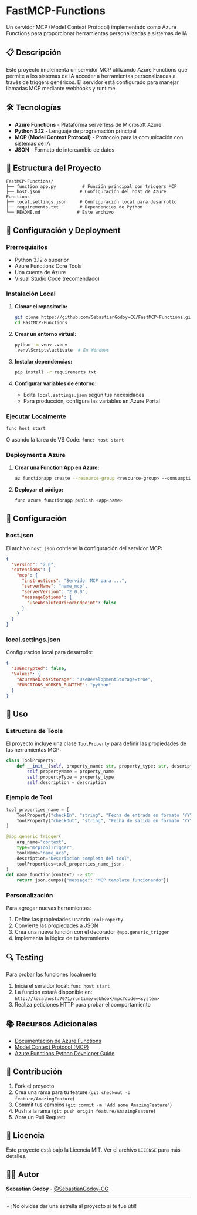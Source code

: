 # FastMCP-Functions

Un servidor MCP (Model Context Protocol) implementado como Azure Functions para proporcionar herramientas personalizadas a sistemas de IA.

## 📋 Descripción

Este proyecto implementa un servidor MCP utilizando Azure Functions que permite a los sistemas de IA acceder a herramientas personalizadas a través de triggers genéricos. El servidor está configurado para manejar llamadas MCP mediante webhooks y runtime.

## 🛠️ Tecnologías

- **Azure Functions** - Plataforma serverless de Microsoft Azure
- **Python 3.12** - Lenguaje de programación principal
- **MCP (Model Context Protocol)** - Protocolo para la comunicación con sistemas de IA
- **JSON** - Formato de intercambio de datos

## 📁 Estructura del Proyecto

```
FastMCP-Functions/
├── function_app.py          # Función principal con triggers MCP
├── host.json               # Configuración del host de Azure Functions
├── local.settings.json     # Configuración local para desarrollo
├── requirements.txt        # Dependencias de Python
└── README.md              # Este archivo
```

## 🚀 Configuración y Deployment

### Prerrequisitos

- Python 3.12 o superior
- Azure Functions Core Tools
- Una cuenta de Azure
- Visual Studio Code (recomendado)

### Instalación Local

1. **Clonar el repositorio:**
   ```bash
   git clone https://github.com/SebastianGodoy-CG/FastMCP-Functions.git
   cd FastMCP-Functions
   ```

2. **Crear un entorno virtual:**
   ```bash
   python -m venv .venv
   .venv\Scripts\activate  # En Windows
   ```

3. **Instalar dependencias:**
   ```bash
   pip install -r requirements.txt
   ```

4. **Configurar variables de entorno:**
   - Edita `local.settings.json` según tus necesidades
   - Para producción, configura las variables en Azure Portal

### Ejecutar Localmente

```bash
func host start
```

O usando la tarea de VS Code: `func: host start`

### Deployment a Azure

1. **Crear una Function App en Azure:**
   ```bash
   az functionapp create --resource-group <resource-group> --consumption-plan-location <location> --runtime python --runtime-version 3.12 --functions-version 4 --name <app-name> --storage-account <storage-account>
   ```

2. **Deployar el código:**
   ```bash
   func azure functionapp publish <app-name>
   ```

## 🔧 Configuración

### host.json

El archivo `host.json` contiene la configuración del servidor MCP:

```json
{
  "version": "2.0",
  "extensions": {
    "mcp": {
      "instructions": "Servidor MCP para ...",
      "serverName": "name_mcp",
      "serverVersion": "2.0.0",
      "messageOptions": {
        "useAbsoluteUriForEndpoint": false
      }
    }
  }
}
```

### local.settings.json

Configuración local para desarrollo:

```json
{
  "IsEncrypted": false,
  "Values": {
    "AzureWebJobsStorage": "UseDevelopmentStorage=true",
    "FUNCTIONS_WORKER_RUNTIME": "python"
  }
}
```

## 📝 Uso

### Estructura de Tools

El proyecto incluye una clase `ToolProperty` para definir las propiedades de las herramientas MCP:

```python
class ToolProperty:
    def __init__(self, property_name: str, property_type: str, description: str):
        self.propertyName = property_name
        self.propertyType = property_type
        self.description = description
```

### Ejemplo de Tool

```python
tool_properties_name = [
    ToolProperty("checkIn", "string", "Fecha de entrada en formato 'YYYY-MM-DD'."),
    ToolProperty("checkOut", "string", "Fecha de salida en formato 'YYYY-MM-DD'."),
]

@app.generic_trigger(
    arg_name="context",
    type="mcpToolTrigger",
    toolName="name_aca",
    description="Descripcion completa del tool",
    toolProperties=tool_properties_name_json,
)
def name_function(context) -> str:
    return json.dumps({"message": "MCP template funcionando"})
```

### Personalización

Para agregar nuevas herramientas:

1. Define las propiedades usando `ToolProperty`
2. Convierte las propiedades a JSON
3. Crea una nueva función con el decorador `@app.generic_trigger`
4. Implementa la lógica de tu herramienta

## 🔍 Testing

Para probar las funciones localmente:

1. Inicia el servidor local: `func host start`
2. La función estará disponible en: `http://localhost:7071/runtime/webhook/mpc?code=<system>`
3. Realiza peticiones HTTP para probar el comportamiento

## 📚 Recursos Adicionales

- [Documentación de Azure Functions](https://docs.microsoft.com/en-us/azure/azure-functions/)
- [Model Context Protocol (MCP)](https://modelcontextprotocol.io/)
- [Azure Functions Python Developer Guide](https://docs.microsoft.com/en-us/azure/azure-functions/functions-reference-python)

## 🤝 Contribución

1. Fork el proyecto
2. Crea una rama para tu feature (`git checkout -b feature/AmazingFeature`)
3. Commit tus cambios (`git commit -m 'Add some AmazingFeature'`)
4. Push a la rama (`git push origin feature/AmazingFeature`)
5. Abre un Pull Request

## 📄 Licencia

Este proyecto está bajo la Licencia MIT. Ver el archivo `LICENSE` para más detalles.

## 👨‍💻 Autor

**Sebastian Godoy** - [@SebastianGodoy-CG](https://github.com/SebastianGodoy-CG)

---

⭐ ¡No olvides dar una estrella al proyecto si te fue útil!